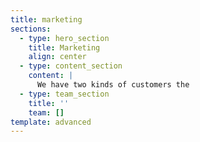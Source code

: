 ```yaml
---
title: marketing
sections:
  - type: hero_section
    title: Marketing
    align: center
  - type: content_section
    content: |
      We have two kinds of customers the
  - type: team_section
    title: ''
    team: []
template: advanced
---
```

